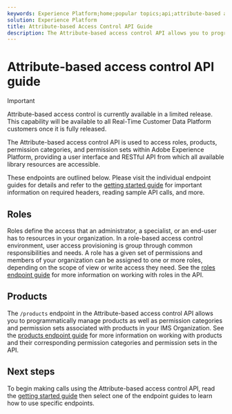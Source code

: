 ```yaml
---
keywords: Experience Platform;home;popular topics;api;attribute-based access control;Attribute-Based Access Control
solution: Experience Platform
title: Attribute-based Access Control API Guide
description: The Attribute-based access control API allows you to programmatically manage roles and policies within Adobe Experience Platform. Follow this guide to learn how to perform key operations using the API.
---
```

# Attribute-based access control API guide

>[!IMPORTANT]
>
>Attribute-based access control is currently available in a limited release. This capability will be available to all Real-Time Customer Data Platform customers once it is fully released.

The Attribute-based access control API is used to access roles, products, permission categories, and permission sets within Adobe Experience Platform, providing a user interface and RESTful API from which all available library resources are accessible.

These endpoints are outlined below. Please visit the individual endpoint guides for details and refer to the [getting started guide](./getting-started.md) for important information on required headers, reading sample API calls, and more.

## Roles

Roles define the access that an administrator, a specialist, or an end-user has to resources in your organization. In a role-based access control environment, user access provisioning is group through common responsibilities and needs. A role has a given set of permissions and members of your organization can be assigned to one or more roles, depending on the scope of view or write access they need. See the [roles endpoint guide](./roles.md) for more information on working with roles in the API.

## Products

The `/products` endpoint in the Attribute-based access control API allows you to programmatically manage products as well as permission categories and permission sets associated with products in your IMS Organization. See the [products endpoint guide](./products.md) for more information on working with products and their corresponding permission categories and permission sets in the API.

## Next steps

To begin making calls using the Attribute-based access control API, read the [getting started guide](./getting-started.md) then select one of the endpoint guides to learn how to use specific endpoints.
